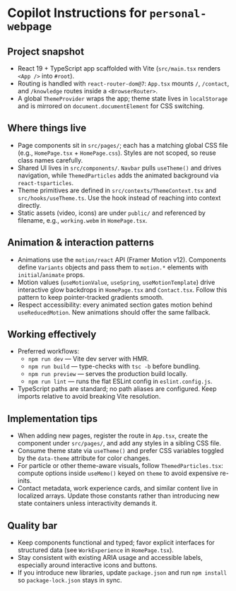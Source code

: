 # Copilot Instructions for `personal-webpage`

## Project snapshot
- React 19 + TypeScript app scaffolded with Vite (`src/main.tsx` renders `<App />` into `#root`).
- Routing is handled with `react-router-dom@7`: `App.tsx` mounts `/`, `/contact`, and `/knowledge` routes inside a `<BrowserRouter>`.
- A global `ThemeProvider` wraps the app; theme state lives in `localStorage` and is mirrored on `document.documentElement` for CSS switching.

## Where things live
- Page components sit in `src/pages/`; each has a matching global CSS file (e.g., `HomePage.tsx` + `HomePage.css`). Styles are not scoped, so reuse class names carefully.
- Shared UI lives in `src/components/`. `Navbar` pulls `useTheme()` and drives navigation, while `ThemedParticles` adds the animated background via `react-tsparticles`.
- Theme primitives are defined in `src/contexts/ThemeContext.tsx` and `src/hooks/useTheme.ts`. Use the hook instead of reaching into context directly.
- Static assets (video, icons) are under `public/` and referenced by filename, e.g., `working.webm` in `HomePage.tsx`.

## Animation & interaction patterns
- Animations use the `motion/react` API (Framer Motion v12). Components define `Variants` objects and pass them to `motion.*` elements with `initial`/`animate` props.
- Motion values (`useMotionValue`, `useSpring`, `useMotionTemplate`) drive interactive glow backdrops in `HomePage.tsx` and `Contact.tsx`. Follow this pattern to keep pointer-tracked gradients smooth.
- Respect accessibility: every animated section gates motion behind `useReducedMotion`. New animations should offer the same fallback.

## Working effectively
- Preferred workflows:
  - `npm run dev` — Vite dev server with HMR.
  - `npm run build` — type-checks with `tsc -b` before bundling.
  - `npm run preview` — serves the production build locally.
  - `npm run lint` — runs the flat ESLint config in `eslint.config.js`.
- TypeScript paths are standard; no path aliases are configured. Keep imports relative to avoid breaking Vite resolution.

## Implementation tips
- When adding new pages, register the route in `App.tsx`, create the component under `src/pages/`, and add any styles in a sibling CSS file.
- Consume theme state via `useTheme()` and prefer CSS variables toggled by the `data-theme` attribute for color changes.
- For particle or other theme-aware visuals, follow `ThemedParticles.tsx`: compute options inside `useMemo()` keyed on `theme` to avoid expensive re-inits.
- Contact metadata, work experience cards, and similar content live in localized arrays. Update those constants rather than introducing new state containers unless interactivity demands it.

## Quality bar
- Keep components functional and typed; favor explicit interfaces for structured data (see `WorkExperience` in `HomePage.tsx`).
- Stay consistent with existing ARIA usage and accessible labels, especially around interactive icons and buttons.
- If you introduce new libraries, update `package.json` and run `npm install` so `package-lock.json` stays in sync.
